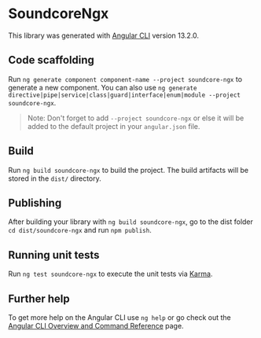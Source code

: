 # SoundcoreNgx

This library was generated with [Angular CLI](https://github.com/angular/angular-cli) version 13.2.0.

## Code scaffolding

Run `ng generate component component-name --project soundcore-ngx` to generate a new component. You can also use `ng generate directive|pipe|service|class|guard|interface|enum|module --project soundcore-ngx`.
> Note: Don't forget to add `--project soundcore-ngx` or else it will be added to the default project in your `angular.json` file. 

## Build

Run `ng build soundcore-ngx` to build the project. The build artifacts will be stored in the `dist/` directory.

## Publishing

After building your library with `ng build soundcore-ngx`, go to the dist folder `cd dist/soundcore-ngx` and run `npm publish`.

## Running unit tests

Run `ng test soundcore-ngx` to execute the unit tests via [Karma](https://karma-runner.github.io).

## Further help

To get more help on the Angular CLI use `ng help` or go check out the [Angular CLI Overview and Command Reference](https://angular.io/cli) page.
